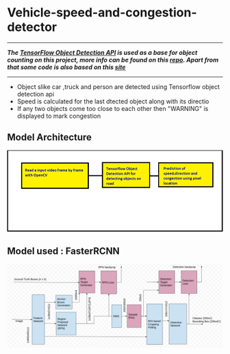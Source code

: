 # Vehicle-speed-and-congestion-detector

---

***The [TensorFlow Object Detection API]("https://github.com/tensorflow/models/tree/master/research/object_detection") is used as a base for object counting on this project, more info can be found on this [repo](https://github.com/nins15/Vehicle-speed-and-congestion-detector/tree/master/utils). Apart from that some code is also based on this [site](https://pythonprogramming.net/introduction-use-tensorflow-object-detection-api-tutorial/)***

---


* Object slike car ,truck and person are detected using Tensorflow object detection api
* Speed is calculated for the last dtected object along with its directio
* If any two objects come too close to each other then "WARNING" is displayed to mark congestion

## Model Architecture


<p align="center">
  <img src="https://github.com/nins15/Vehicle-speed-and-congestion-detector/blob/master/images/Modelarchitecture.png">
</p>

## Model used : FasterRCNN
<p align="center">
  <img src="https://github.com/nins15/Vehicle-speed-and-congestion-detector/blob/master/images/fasterrcnn.png">
</p>
